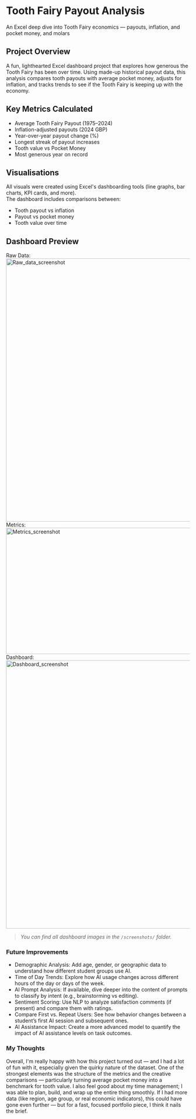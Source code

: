 # Tooth Fairy Payout Analysis
An Excel deep dive into Tooth Fairy economics — payouts, inflation, and pocket money, and molars

## Project Overview

A fun, lighthearted Excel dashboard project that explores how generous the Tooth Fairy has been over time. Using made-up historical payout data, this analysis compares tooth payouts with average pocket money, adjusts for inflation, and tracks trends to see if the Tooth Fairy is keeping up with the economy.

## Key Metrics Calculated

-  Average Tooth Fairy Payout (1975–2024)
-  Inflation-adjusted payouts (2024 GBP)
-  Year-over-year payout change (%)
-  Longest streak of payout increases
-  Tooth value vs Pocket Money
-  Most generous year on record

##  Visualisations

All visuals were created using Excel's dashboarding tools (line graphs, bar charts, KPI cards, and more).  
The dashboard includes comparisons between:
- Tooth payout vs inflation
- Payout vs pocket money
- Tooth value over time

##  Dashboard Preview
Raw Data: <img width="1374" height="719" alt="Raw_data_screenshot" src="https://github.com/user-attachments/assets/e177e948-d7e4-4d0d-a19d-814a6903732f" />
Metrics: <img width="729" height="345" alt="Metrics_screenshot" src="https://github.com/user-attachments/assets/a7d06185-713a-4962-9e56-4e740d676eb9" />
Dashboard: <img width="963" height="733" alt="Dashboard_screenshot" src="https://github.com/user-attachments/assets/bf9ada61-9941-4b0a-bbbd-211874591edf" />

> *You can find all dashboard images in the `/screenshots/` folder.*

### Future Improvements

- Demographic Analysis: Add age, gender, or geographic data to understand how different student groups use AI.
- Time of Day Trends: Explore how AI usage changes across different hours of the day or days of the week.
- AI Prompt Analysis: If available, dive deeper into the content of prompts to classify by intent (e.g., brainstorming vs editing).
- Sentiment Scoring: Use NLP to analyze satisfaction comments (if present) and compare them with ratings.
- Compare First vs. Repeat Users: See how behavior changes between a student’s first AI session and subsequent ones.
- AI Assistance Impact: Create a more advanced model to quantify the impact of AI assistance levels on task outcomes.

### My Thoughts

Overall, I'm really happy with how this project turned out — and I had a lot of fun with it, especially given the quirky nature of the dataset. One of the strongest elements was the structure of the metrics and the creative comparisons — particularly turning average pocket money into a benchmark for tooth value. I also feel good about my time management; I was able to plan, build, and wrap up the entire thing smoothly. If I had more data (like region, age group, or real economic indicators), this could have gone even further — but for a fast, focused portfolio piece, I think it nails the brief.




